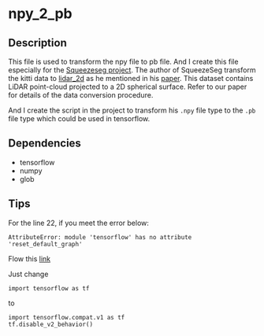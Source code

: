 # npy_2_pb

## Description
This file is used to transform the npy file to pb file.
And I create this file especially for the [Squeezeseg project](https://github.com/BichenWuUCB/SqueezeSeg).
The author of SqueezeSeg transform the kitti data to [lidar_2d](https://www.dropbox.com/s/pnzgcitvppmwfuf/lidar_2d.tgz?dl=0) as he mentioned in his [paper](https://arxiv.org/abs/1710.07368). This dataset contains LiDAR point-cloud projected to a 2D spherical surface. Refer to our paper for details of the data conversion procedure.

And I create the script in the project to transform his `.npy` file type to the `.pb` file type which could be used in tensorflow.

## Dependencies
* tensorflow
* numpy
* glob

## Tips
For the line 22, if you meet the error below:
```
AttributeError: module 'tensorflow' has no attribute 'reset_default_graph'
```
Flow this [link](https://blog.csdn.net/robot_123/article/details/103131567)

Just change
```
import tensorflow as tf
```
to
```
import tensorflow.compat.v1 as tf
tf.disable_v2_behavior()
```
